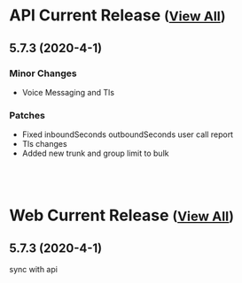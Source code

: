 
# API Current Release <small>([View All](/API.md))</small>
## 5.7.3 (2020-4-1)
### Minor Changes 

- Voice Messaging and Tls

### Patches 

- Fixed inboundSeconds outboundSeconds user call report
- Tls changes
- Added new trunk and group limit to bulk

<br><br>
# Web Current Release <small>([View All](/Web.md))</small>
## 5.7.3 (2020-4-1)
sync with api

  